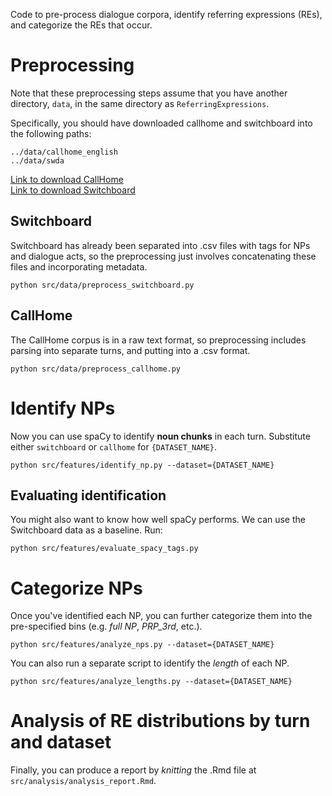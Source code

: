 Code to pre-process dialogue corpora, identify referring expressions (REs), and categorize the REs that occur.

# Preprocessing

Note that these preprocessing steps assume that you have another directory, `data`, in the same directory as `ReferringExpressions`.

Specifically, you should have downloaded callhome and switchboard into the following paths:

```
../data/callhome_english
../data/swda
```

[Link to download CallHome](https://ca.talkbank.org/data/CallHome/eng.zip)  
[Link to download Switchboard](http://compprag.christopherpotts.net/code-data/swda.zip)

## Switchboard

Switchboard has already been separated into .csv files with tags for NPs and dialogue acts, so the preprocessing just involves concatenating these files and incorporating metadata.

```
python src/data/preprocess_switchboard.py
```

## CallHome

The CallHome corpus is in a raw text format, so preprocessing includes parsing into separate turns, and putting into a .csv format.

```
python src/data/preprocess_callhome.py
```


# Identify NPs

Now you can use spaCy to identify **noun chunks** in each turn. Substitute either `switchboard` or `callhome` for `{DATASET_NAME}`. 

```
python src/features/identify_np.py --dataset={DATASET_NAME}
```

## Evaluating identification

You might also want to know how well spaCy performs. We can use the Switchboard data as a baseline. Run:

```
python src/features/evaluate_spacy_tags.py
```



# Categorize NPs

Once you've identified each NP, you can further categorize them into the pre-specified bins (e.g. *full NP*, *PRP_3rd*, etc.).

```
python src/features/analyze_nps.py --dataset={DATASET_NAME}
```

You can also run a separate script to identify the *length* of each NP.

```
python src/features/analyze_lengths.py --dataset={DATASET_NAME}
```

# Analysis of RE distributions by turn and dataset

Finally, you can produce a report by *knitting* the .Rmd file at `src/analysis/analysis_report.Rmd`. 

